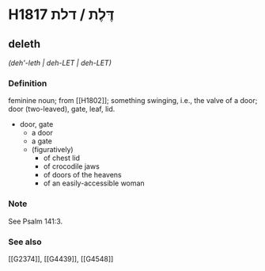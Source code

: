 # H1817 דֶּלֶת / דלת

## deleth

_(deh'-leth | deh-LET | deh-LET)_

### Definition

feminine noun; from [[H1802]]; something swinging, i.e., the valve of a door; door (two-leaved), gate, leaf, lid.

- door, gate
    - a door
    - a gate
    - (figuratively)
        - of chest lid
        - of crocodile jaws
        - of doors of the heavens
        - of an easily-accessible woman


### Note

See Psalm 141:3.

### See also

[[G2374]], [[G4439]], [[G4548]]


